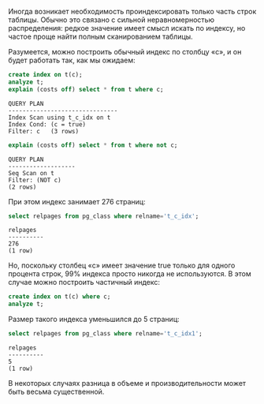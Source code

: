 Иногда возникает необходимость проиндексировать только часть строк таблицы. Обычно это связано с сильной неравномерностью распределения: редкое значение имеет смысл искать по индексу, но частое проще найти полным сканированием таблицы.  
  
Разумеется, можно построить обычный индекс по столбцу «c», и он будет работать так, как мы ожидаем:  

```sql
create index on t(c);
analyze t;
explain (costs off) select * from t where c;
```
```
QUERY PLAN
-------------------------------
Index Scan using t_c_idx on t
Index Cond: (c = true)
Filter: c   (3 rows)
```
```sql
explain (costs off) select * from t where not c;
```
```
QUERY PLAN
-------------------
Seq Scan on t
Filter: (NOT c)
(2 rows)
```

При этом индекс занимает 276 страниц:  

```sql
select relpages from pg_class where relname='t_c_idx';
```
```
relpages
----------
276
(1 row)  
```  

Но, поскольку столбец «c» имеет значение true только для одного процента строк, 99% индекса просто никогда не используются. В этом случае можно построить частичный индекс:  
  
```sql
create index on t(c) where c;
analyze t;
```

Размер такого индекса уменьшился до 5 страниц:  

```sql
select relpages from pg_class where relname='t_c_idx1';
```
```
relpages
----------
5
(1 row)
```  

В некоторых случаях разница в объеме и производительности может быть весьма существенной.